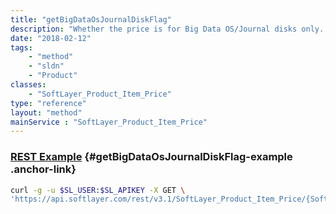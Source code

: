 ```yaml
---
title: "getBigDataOsJournalDiskFlag"
description: "Whether the price is for Big Data OS/Journal disks only. (Deprecated)"
date: "2018-02-12"
tags:
    - "method"
    - "sldn"
    - "Product"
classes:
    - "SoftLayer_Product_Item_Price"
type: "reference"
layout: "method"
mainService : "SoftLayer_Product_Item_Price"
---
```


### [REST Example](#getBigDataOsJournalDiskFlag-example) <a href="/article/rest/"><i class="fas fa-question"></i></a> {#getBigDataOsJournalDiskFlag-example .anchor-link} 
```bash
curl -g -u $SL_USER:$SL_APIKEY -X GET \
'https://api.softlayer.com/rest/v3.1/SoftLayer_Product_Item_Price/{SoftLayer_Product_Item_PriceID}/getBigDataOsJournalDiskFlag'
```
